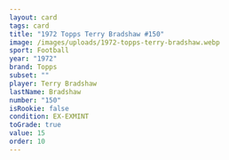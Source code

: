 ```yaml
---
layout: card
tags: card
title: "1972 Topps Terry Bradshaw #150"
image: /images/uploads/1972-topps-terry-bradshaw.webp
sport: Football
year: "1972"
brand: Topps
subset: ""
player: Terry Bradshaw
lastName: Bradshaw
number: "150"
isRookie: false
condition: EX-EXMINT
toGrade: true
value: 15
order: 10
---
```

